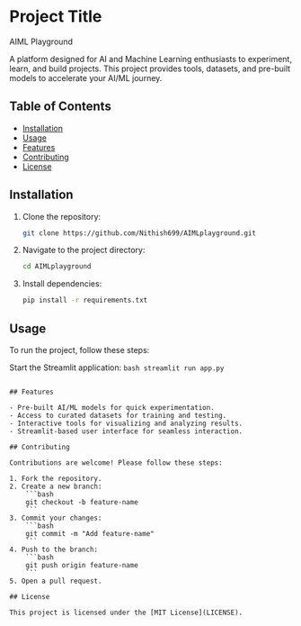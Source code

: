 # Project Title

AIML Playground

A platform designed for AI and Machine Learning enthusiasts to experiment, learn, and build projects. This project provides tools, datasets, and pre-built models to accelerate your AI/ML journey.

## Table of Contents

- [Installation](#installation)
- [Usage](#usage)
- [Features](#features)
- [Contributing](#contributing)
- [License](#license)

## Installation

1. Clone the repository:
    ```bash
    git clone https://github.com/Nithish699/AIMLplayground.git
    ```
2. Navigate to the project directory:
    ```bash
    cd AIMLplayground
    ```
3. Install dependencies:
    ```bash
    pip install -r requirements.txt
    ```

## Usage

To run the project, follow these steps:

Start the Streamlit application:
    ```bash
    streamlit run app.py
    ```

```

## Features

- Pre-built AI/ML models for quick experimentation.
- Access to curated datasets for training and testing.
- Interactive tools for visualizing and analyzing results.
- Streamlit-based user interface for seamless interaction.

## Contributing

Contributions are welcome! Please follow these steps:

1. Fork the repository.
2. Create a new branch:
    ```bash
    git checkout -b feature-name
    ```
3. Commit your changes:
    ```bash
    git commit -m "Add feature-name"
    ```
4. Push to the branch:
    ```bash
    git push origin feature-name
    ```
5. Open a pull request.

## License

This project is licensed under the [MIT License](LICENSE).
